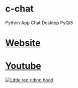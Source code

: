 # c-chat
Python App Chat  Desktop  PyQt5

# [Website](https://www.colonal.codes/2021/07/python-pyq5-chat-app.html)

# [Youtube](https://www.colonal.codes/2021/07/python-pyq5-chat-app.html)


[![Little red riding hood](https://1.bp.blogspot.com/-_wIE8Po9iMM/YPYEoXztQZI/AAAAAAAABNs/J_Mw9JwX1RAIzRL3NzgSytukNzLMdNSDgCPcBGAYYCw/s1151/mainChat.png)](https://youtu.be/DjcMo-ru2m4 "Little red riding hood - Click to Watch!")
